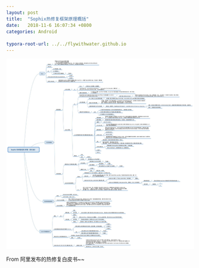 ```yaml
---
layout: post
title:  "Sophix热修复框架原理概括"
date:   2018-11-6 16:07:34 +0800
categories: Android

typora-root-url: ../../flywithwater.github.io
---
```


<img src="/assets/Android/Sophix热修复框架原理.jpg" alt="img" style="zoom:200%;" />

From 阿里发布的热修复白皮书~~ 